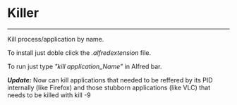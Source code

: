 Killer
=================

***
Kill process/application by name. 

To install just doble click the *.alfredextension* file.

To run just type *"kill application_Name"* in Alfred bar.

***Update:*** Now can kill applications that needed to be reffered by its PID internally (like Firefox) 
and those stubborn applications (like VLC) that needs to be killed with kill -9